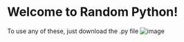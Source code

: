 # Welcome to Random Python!
To use any of these, just download the .py file
![image](https://github.com/whatisupStudio2/random-python/assets/149632709/2556ecc8-5d70-471f-b6d1-88639195f25f)
